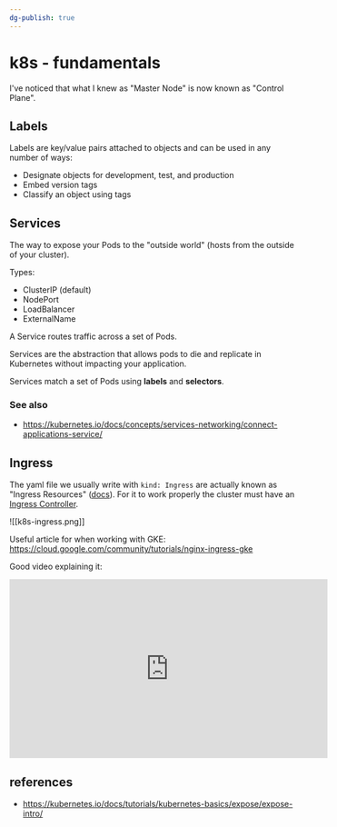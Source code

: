 ```yaml
---
dg-publish: true
---
```

# k8s - fundamentals

I've noticed that what I knew as "Master Node" is now known as "Control Plane".

## Labels

Labels are key/value pairs attached to objects and can be used in any number of ways:

-   Designate objects for development, test, and production
-   Embed version tags
-   Classify an object using tags


## Services

The way to expose your Pods to the "outside world" (hosts from the outside of your cluster).

Types:

- ClusterIP (default)
- NodePort
- LoadBalancer
- ExternalName

A Service routes traffic across a set of Pods.

Services are the abstraction that allows pods to die and replicate in Kubernetes without impacting your application.

Services match a set of Pods using **labels** and **selectors**.

### See also

- <https://kubernetes.io/docs/concepts/services-networking/connect-applications-service/>


## Ingress

The yaml file we usually write with `kind: Ingress` are actually known as "Ingress Resources" ([docs](https://kubernetes.io/docs/concepts/services-networking/ingress/#the-ingress-resource)). For it to work properly the cluster must have an [Ingress Controller](https://kubernetes.io/docs/concepts/services-networking/ingress-controllers/).

![[k8s-ingress.png]]

Useful article for when working with GKE: <https://cloud.google.com/community/tutorials/nginx-ingress-gke>

Good video explaining it:

<iframe width="560" height="315" src="https://www.youtube.com/embed/80Ew_fsV4rM" title="YouTube video player" frameborder="0" allow="accelerometer; autoplay; clipboard-write; encrypted-media; gyroscope; picture-in-picture" allowfullscreen></iframe>




## references

- <https://kubernetes.io/docs/tutorials/kubernetes-basics/expose/expose-intro/>
